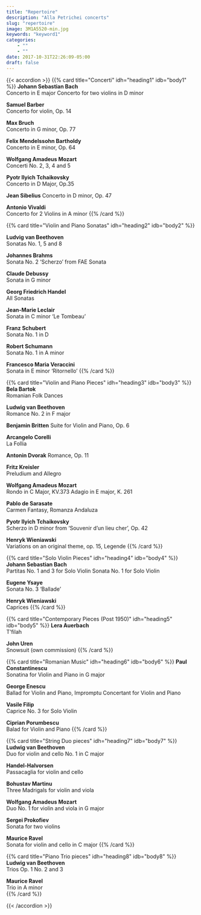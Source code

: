 ```yaml
---
title: "Repertoire"
description: "Alla Petrichei concerts"
slug: "repertoire"
image: 3M1A5520-min.jpg
keywords: "keyword1"
categories: 
    - ""
    - ""
date: 2017-10-31T22:26:09-05:00
draft: false
---
```


{{< accordion >}}
{{% card title="Concerti" idh="heading1" idb="body1" %}}
**Johann Sebastian Bach** 			
Concerto in E major
Concerto for two violins in D minor

**Samuel Barber** 	
Concerto for violin, Op. 14

**Max Bruch** 		
Concerto in G minor, Op. 77

**Felix Mendelssohn Bartholdy** 		
Concerto in E minor, Op. 64

**Wolfgang Amadeus Mozart** 		
Concerti No. 2, 3, 4 and 5

**Pyotr Ilyich Tchaikovsky** 			
Concerto in D Major, Op.35

**Jean Sibelius**
Concerto in D minor, Op. 47

**Antonio Vivaldi** 				
Concerto for 2 Violins in A minor
{{% /card %}}

{{% card title="Violin and Piano Sonatas" idh="heading2" idb="body2" %}}

**Ludvig van Beethoven**				
Sonatas No. 1, 5 and 8

**Johannes Brahms**					
Sonata No. 2
‘Scherzo’ from FAE Sonata

**Claude Debussy**				
Sonata in G minor

**Georg Friedrich Handel**				
All Sonatas

**Jean-Marie Leclair**				
Sonata in C minor ‘Le Tombeau’

**Franz Schubert**				
Sonata No. 1 in D

**Robert Schumann**				
Sonata No. 1 in A minor

**Francesco Maria Veraccini** 		
Sonata in E minor ‘Ritornello’
{{% /card %}}

{{% card title="Violin and Piano Pieces" idh="heading3" idb="body3" %}}
**Bela Bartok**					
Romanian Folk Dances

**Ludwig van Beethoven**				
Romance No. 2 in F major

**Benjamin Britten**
Suite for Violin and Piano, Op. 6

**Arcangelo Corelli**				
La Follia

**Antonin Dvorak**
Romance, Op. 11

**Fritz Kreisler**					
Preludium and Allegro

**Wolfgang Amadeus Mozart**				
Rondo in C Major, KV.373
Adagio in E major, K. 261

**Pablo de Sarasate**					
Carmen Fantasy, Romanza Andaluza

**Pyotr Ilyich Tchaikovsky**				
Scherzo in D minor from ‘Souvenir d’un lieu cher’, Op. 42

**Henryk Wieniawski**				
Variations on an original theme, op. 15, Legende
{{% /card %}}

{{% card title="Solo Violin Pieces" idh="heading4" idb="body4" %}}
**Johann Sebastian Bach**					
Partitas No. 1 and 3 for Solo Violin
Sonata No. 1 for Solo Violin

**Eugene Ysaye**					
Sonata No. 3 ‘Ballade’

**Henryk Wieniawski**				
Caprices
{{% /card %}}

{{% card title="Contemporary Pieces (Post 1950)" idh="heading5" idb="body5" %}}
**Lera Auerbach**					
T’filah

**John Uren**					
Snowsuit (own commission)
{{% /card %}}

{{% card title="Romanian Music" idh="heading6" idb="body6" %}}
**Paul Constantinescu**			
Sonatina for Violin and Piano in G major

**George Enescu**				
Ballad for Violin and Piano, Impromptu Concertant for Violin and Piano

**Vasile Filip**					
Caprice No. 3 for Solo Violin

**Ciprian Porumbescu**			
Balad for Violin and Piano
{{% /card %}}

{{% card title="String Duo pieces" idh="heading7" idb="body7" %}}
**Ludwig van Beethoven**				
Duo for violin and cello No. 1 in C major

**Handel-Halvorsen**				
Passacaglia for violin and cello

**Bohustav Martinu**					
Three Madrigals for violin and viola

**Wolfgang Amadeus Mozart**				
Duo No. 1 for violin and viola in G major

**Sergei Prokofiev**					
Sonata for two violins

**Maurice Ravel**					
Sonata for violin and cello in C major
{{% /card %}}

{{% card title="Piano Trio pieces" idh="heading8" idb="body8" %}}
**Ludwig van Beethoven**				
Trios Op. 1 No. 2 and 3

**Maurice Ravel**					
Trio in A minor				
{{% /card %}}

{{< /accordion >}}